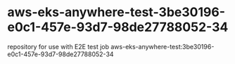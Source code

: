 # aws-eks-anywhere-test-3be30196-e0c1-457e-93d7-98de27788052-34
repository for use with E2E test job aws-eks-anywhere-test:3be30196-e0c1-457e-93d7-98de27788052-34
